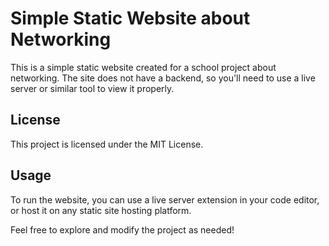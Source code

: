 # Simple Static Website about Networking

This is a simple static website created for a school project about networking. The site does not have a backend, so you'll need to use a live server or similar tool to view it properly.

## License

This project is licensed under the MIT License.

## Usage

To run the website, you can use a live server extension in your code editor, or host it on any static site hosting platform.

Feel free to explore and modify the project as needed!
